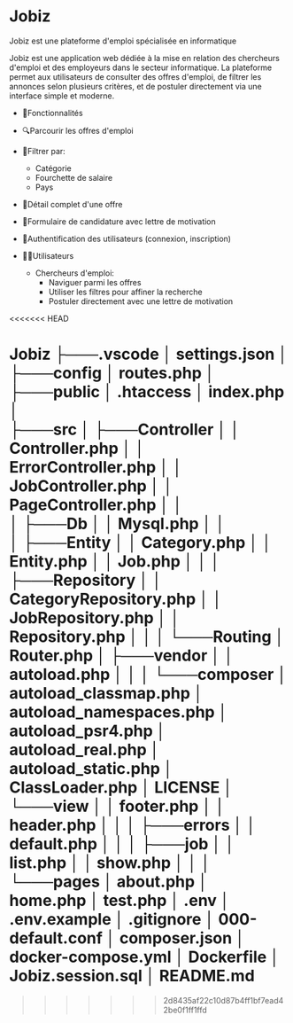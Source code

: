 # Jobiz 
Jobiz est une plateforme d'emploi spécialisée en informatique

Jobiz est une application web dédiée à la mise en relation des chercheurs d'emploi et des employeurs dans le secteur informatique. La plateforme permet aux utilisateurs de consulter des offres d'emploi, de filtrer les annonces selon plusieurs critères, et de postuler directement via une interface simple et moderne.

* 📌Fonctionnalités<br>
* 🔍Parcourir les offres d'emploi<br>
* 📁Filtrer par:<br>
    * Catégorie<br>
    * Fourchette de salaire<br>
    * Pays<br>
* 📄Détail complet d'une offre<br>
* 📝Formulaire de candidature avec lettre de motivation<br>
* 🔐Authentification des utilisateurs (connexion, inscription)<br>

* 🧑‍💻Utilisateurs<br>
    * Chercheurs d'emploi:<br>
        * Naviguer parmi les offres<br>
        * Utiliser les filtres pour affiner la recherche<br>
        * Postuler directement avec une lettre de motivation<br>


<<<<<<< HEAD

Jobiz
├───.vscode
│       settings.json
│       
├───config
│       routes.php
│       
├───public
│       .htaccess
│       index.php
│       
├───src
│   ├───Controller
│   │       Controller.php
│   │       ErrorController.php
│   │       JobController.php
│   │       PageController.php
│   │       
│   ├───Db
│   │       Mysql.php
│   │       
│   ├───Entity
│   │       Category.php
│   │       Entity.php
│   │       Job.php
│   │
│   ├───Repository
│   │       CategoryRepository.php
│   │       JobRepository.php
│   │       Repository.php
│   │
│   └───Routing
│           Router.php
│
├───vendor
│   │   autoload.php
│   │
│   └───composer
│           autoload_classmap.php
│           autoload_namespaces.php
│           autoload_psr4.php
│           autoload_real.php
│           autoload_static.php
│           ClassLoader.php
│           LICENSE
│
└───view
│   │   footer.php
│   │   header.php
│   │
│   ├───errors
│   │       default.php
│   │
│   ├───job
│   │       list.php
│   │       show.php
│   │
│   └───pages
│            about.php
│            home.php
│            test.php
│   .env
│   .env.example
│   .gitignore
│   000-default.conf
│   composer.json
│   docker-compose.yml
│   Dockerfile
│   Jobiz.session.sql
│   README.md
=======
>>>>>>> 2d8435af22c10d87b4ff1bf7ead42be0f1ff1ffd

